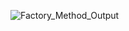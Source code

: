 ![Factory_Method_Output](https://github.com/user-attachments/assets/e8d2b6dc-b326-465a-83a5-940080e9ad2c)
